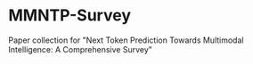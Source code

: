 # MMNTP-Survey
Paper collection for "Next Token Prediction Towards Multimodal Intelligence: A Comprehensive Survey"
